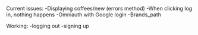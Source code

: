 Current issues:
-Displaying coffees/new (errors method)
-When clicking log in, nothing happens
-Omniauth with Google login
-Brands_path


Working:
-logging out
-signing up